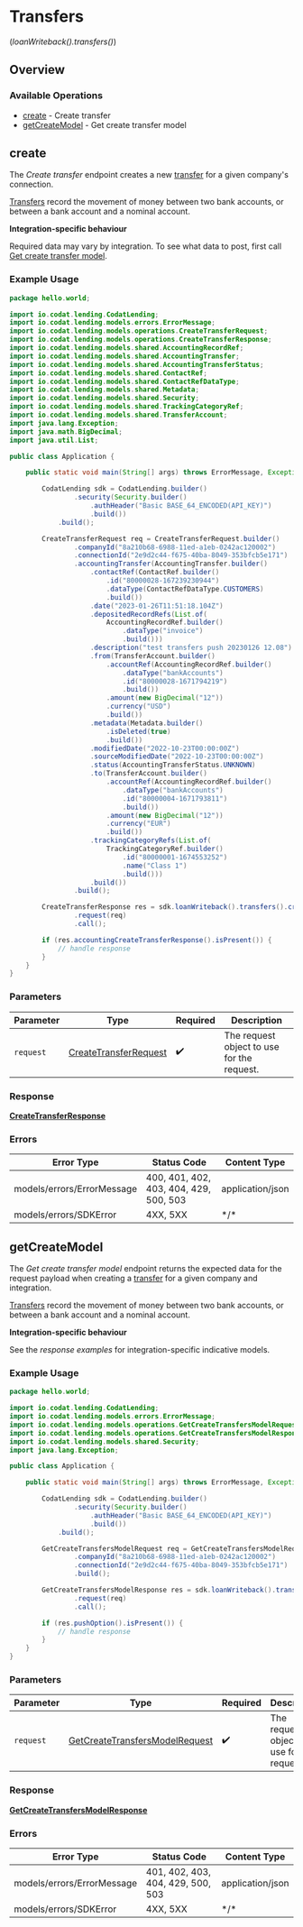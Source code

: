 # Transfers
(*loanWriteback().transfers()*)

## Overview

### Available Operations

* [create](#create) - Create transfer
* [getCreateModel](#getcreatemodel) - Get create transfer model

## create

The *Create transfer* endpoint creates a new [transfer](https://docs.codat.io/lending-api#/schemas/Transfer) for a given company's connection.

[Transfers](https://docs.codat.io/lending-api#/schemas/Transfer) record the movement of money between two bank accounts, or between a bank account and a nominal account.

**Integration-specific behaviour**

Required data may vary by integration. To see what data to post, first call [Get create transfer model](https://docs.codat.io/lending-api#/operations/get-create-transfers-model).

### Example Usage

```java
package hello.world;

import io.codat.lending.CodatLending;
import io.codat.lending.models.errors.ErrorMessage;
import io.codat.lending.models.operations.CreateTransferRequest;
import io.codat.lending.models.operations.CreateTransferResponse;
import io.codat.lending.models.shared.AccountingRecordRef;
import io.codat.lending.models.shared.AccountingTransfer;
import io.codat.lending.models.shared.AccountingTransferStatus;
import io.codat.lending.models.shared.ContactRef;
import io.codat.lending.models.shared.ContactRefDataType;
import io.codat.lending.models.shared.Metadata;
import io.codat.lending.models.shared.Security;
import io.codat.lending.models.shared.TrackingCategoryRef;
import io.codat.lending.models.shared.TransferAccount;
import java.lang.Exception;
import java.math.BigDecimal;
import java.util.List;

public class Application {

    public static void main(String[] args) throws ErrorMessage, Exception {

        CodatLending sdk = CodatLending.builder()
                .security(Security.builder()
                    .authHeader("Basic BASE_64_ENCODED(API_KEY)")
                    .build())
            .build();

        CreateTransferRequest req = CreateTransferRequest.builder()
                .companyId("8a210b68-6988-11ed-a1eb-0242ac120002")
                .connectionId("2e9d2c44-f675-40ba-8049-353bfcb5e171")
                .accountingTransfer(AccountingTransfer.builder()
                    .contactRef(ContactRef.builder()
                        .id("80000028-167239230944")
                        .dataType(ContactRefDataType.CUSTOMERS)
                        .build())
                    .date("2023-01-26T11:51:18.104Z")
                    .depositedRecordRefs(List.of(
                        AccountingRecordRef.builder()
                            .dataType("invoice")
                            .build()))
                    .description("test transfers push 20230126 12.08")
                    .from(TransferAccount.builder()
                        .accountRef(AccountingRecordRef.builder()
                            .dataType("bankAccounts")
                            .id("80000028-1671794219")
                            .build())
                        .amount(new BigDecimal("12"))
                        .currency("USD")
                        .build())
                    .metadata(Metadata.builder()
                        .isDeleted(true)
                        .build())
                    .modifiedDate("2022-10-23T00:00:00Z")
                    .sourceModifiedDate("2022-10-23T00:00:00Z")
                    .status(AccountingTransferStatus.UNKNOWN)
                    .to(TransferAccount.builder()
                        .accountRef(AccountingRecordRef.builder()
                            .dataType("bankAccounts")
                            .id("80000004-1671793811")
                            .build())
                        .amount(new BigDecimal("12"))
                        .currency("EUR")
                        .build())
                    .trackingCategoryRefs(List.of(
                        TrackingCategoryRef.builder()
                            .id("80000001-1674553252")
                            .name("Class 1")
                            .build()))
                    .build())
                .build();

        CreateTransferResponse res = sdk.loanWriteback().transfers().create()
                .request(req)
                .call();

        if (res.accountingCreateTransferResponse().isPresent()) {
            // handle response
        }
    }
}
```

### Parameters

| Parameter                                                                 | Type                                                                      | Required                                                                  | Description                                                               |
| ------------------------------------------------------------------------- | ------------------------------------------------------------------------- | ------------------------------------------------------------------------- | ------------------------------------------------------------------------- |
| `request`                                                                 | [CreateTransferRequest](../../models/operations/CreateTransferRequest.md) | :heavy_check_mark:                                                        | The request object to use for the request.                                |

### Response

**[CreateTransferResponse](../../models/operations/CreateTransferResponse.md)**

### Errors

| Error Type                             | Status Code                            | Content Type                           |
| -------------------------------------- | -------------------------------------- | -------------------------------------- |
| models/errors/ErrorMessage             | 400, 401, 402, 403, 404, 429, 500, 503 | application/json                       |
| models/errors/SDKError                 | 4XX, 5XX                               | \*/\*                                  |

## getCreateModel

The *Get create transfer model* endpoint returns the expected data for the request payload when creating a [transfer](https://docs.codat.io/lending-api#/schemas/Transfer) for a given company and integration.

[Transfers](https://docs.codat.io/lending-api#/schemas/Transfer) record the movement of money between two bank accounts, or between a bank account and a nominal account.

**Integration-specific behaviour**

See the *response examples* for integration-specific indicative models.


### Example Usage

```java
package hello.world;

import io.codat.lending.CodatLending;
import io.codat.lending.models.errors.ErrorMessage;
import io.codat.lending.models.operations.GetCreateTransfersModelRequest;
import io.codat.lending.models.operations.GetCreateTransfersModelResponse;
import io.codat.lending.models.shared.Security;
import java.lang.Exception;

public class Application {

    public static void main(String[] args) throws ErrorMessage, Exception {

        CodatLending sdk = CodatLending.builder()
                .security(Security.builder()
                    .authHeader("Basic BASE_64_ENCODED(API_KEY)")
                    .build())
            .build();

        GetCreateTransfersModelRequest req = GetCreateTransfersModelRequest.builder()
                .companyId("8a210b68-6988-11ed-a1eb-0242ac120002")
                .connectionId("2e9d2c44-f675-40ba-8049-353bfcb5e171")
                .build();

        GetCreateTransfersModelResponse res = sdk.loanWriteback().transfers().getCreateModel()
                .request(req)
                .call();

        if (res.pushOption().isPresent()) {
            // handle response
        }
    }
}
```

### Parameters

| Parameter                                                                                   | Type                                                                                        | Required                                                                                    | Description                                                                                 |
| ------------------------------------------------------------------------------------------- | ------------------------------------------------------------------------------------------- | ------------------------------------------------------------------------------------------- | ------------------------------------------------------------------------------------------- |
| `request`                                                                                   | [GetCreateTransfersModelRequest](../../models/operations/GetCreateTransfersModelRequest.md) | :heavy_check_mark:                                                                          | The request object to use for the request.                                                  |

### Response

**[GetCreateTransfersModelResponse](../../models/operations/GetCreateTransfersModelResponse.md)**

### Errors

| Error Type                        | Status Code                       | Content Type                      |
| --------------------------------- | --------------------------------- | --------------------------------- |
| models/errors/ErrorMessage        | 401, 402, 403, 404, 429, 500, 503 | application/json                  |
| models/errors/SDKError            | 4XX, 5XX                          | \*/\*                             |